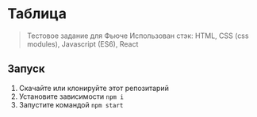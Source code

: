 #  Таблица

> Тестовое задание для Фьюче
> Использован стэк: HTML, CSS (css modules), Javascript (ES6), React

## Запуск

1. Скачайте или клонируйте этот репозитарий
2. Установите зависимости `npm i`
3. Запустите командой `npm start`
